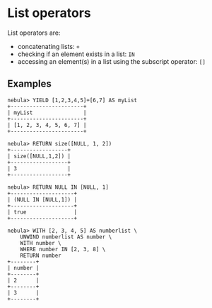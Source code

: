 # List operators

List operators are:

- concatenating lists: `+`
- checking if an element exists in a list: `IN`
- accessing an element(s) in a list using the subscript operator: `[]`

## Examples

```ngql
nebula> YIELD [1,2,3,4,5]+[6,7] AS myList
+-----------------------+
| myList                |
+-----------------------+
| [1, 2, 3, 4, 5, 6, 7] |
+-----------------------+

nebula> RETURN size([NULL, 1, 2])
+------------------+
| size([NULL,1,2]) |
+------------------+
| 3                |
+------------------+

nebula> RETURN NULL IN [NULL, 1]
+--------------------+
| (NULL IN [NULL,1]) |
+--------------------+
| true               |
+--------------------+

nebula> WITH [2, 3, 4, 5] AS numberlist \
    UNWIND numberlist AS number \
    WITH number \
    WHERE number IN [2, 3, 8] \
    RETURN number
+--------+
| number |
+--------+
| 2      |
+--------+
| 3      |
+--------+
```

<!--
WITH ['Anne', 'John', 'Bill', 'Diane', 'Eve'] AS names \
RETURN names[1..3] AS result

-->